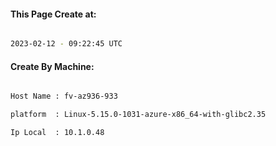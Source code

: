 
   
#### This Page Create at:

```bash

2023-02-12 - 09:22:45 UTC

```

#### Create By Machine:

```bash

Host Name : fv-az936-933

platform  : Linux-5.15.0-1031-azure-x86_64-with-glibc2.35

Ip Local  : 10.1.0.48

```

